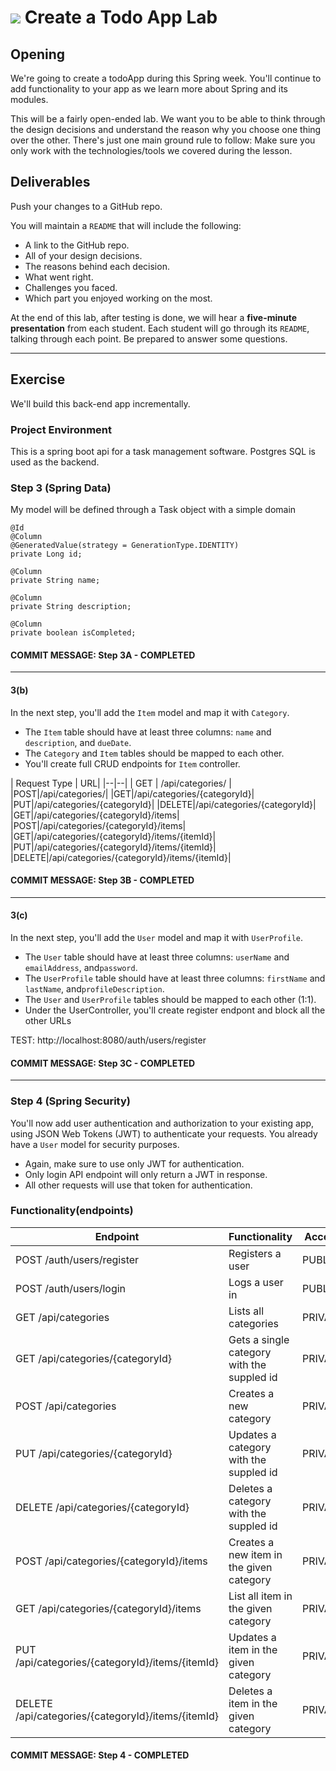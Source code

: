 # ![](https://ga-dash.s3.amazonaws.com/production/assets/logo-9f88ae6c9c3871690e33280fcf557f33.png) Create a Todo App Lab

## Opening

We're going to create a todoApp during this Spring week. You'll continue to add functionality to your app as we learn
more about Spring and its modules.

This will be a fairly open-ended lab. We want you to be able to think through the design decisions and understand the
reason why you choose one thing over the other. There's just one main ground rule to follow: Make sure you only work
with the technologies/tools we covered during the lesson.

## Deliverables

Push your changes to a GitHub repo.

You will maintain a `README` that will include the following:

- A link to the GitHub repo.
- All of your design decisions.
- The reasons behind each decision.
- What went right.
- Challenges you faced.
- Which part you enjoyed working on the most.

At the end of this lab, after testing is done, we will hear a **five-minute presentation** from each student. Each
student will go through its `README`, talking through each point. Be prepared to answer some questions.

----

## Exercise

We'll build this back-end app incrementally.

### Project Environment
This is a spring boot api for a task management software. Postgres SQL is used as the backend.

### Step 3 (Spring Data)

My model will be defined through a Task object with a simple domain

    @Id
    @Column
    @GeneratedValue(strategy = GenerationType.IDENTITY)
    private Long id;

    @Column
    private String name;

    @Column
    private String description;

    @Column
    private boolean isCompleted;



#### COMMIT MESSAGE: Step 3A - COMPLETED

----

#### 3(b)

In the next step, you'll add the `Item` model and map it with `Category`.

- The `Item` table should have at least three columns: `name` and `description`, and `dueDate`.
- The `Category` and `Item` tables should be mapped to each other.
- You'll create full CRUD endpoints for `Item` controller.

| Request Type | URL| |--|--| | GET | /api/categories/ | |POST|/api/categories/| |GET|/api/categories/{categoryId}|
|PUT|/api/categories/{categoryId}| |DELETE|/api/categories/{categoryId}| |GET|/api/categories/{categoryId}/items|
|POST|/api/categories/{categoryId}/items| |GET|/api/categories/{categoryId}/items/{itemId}|
|PUT|/api/categories/{categoryId}/items/{itemId}| |DELETE|/api/categories/{categoryId}/items/{itemId}|

#### COMMIT MESSAGE: Step 3B - COMPLETED

----

#### 3(c)

In the next step, you'll add the `User` model and map it with `UserProfile`.

- The `User` table should have at least three columns: `userName` and `emailAddress`, and`password`.
- The `UserProfile` table should have at least three columns: `firstName` and `lastName`, and`profileDescription`.
- The `User` and `UserProfile` tables should be mapped to each other (1:1).
- Under the UserController, you'll create register endpont and block all the other URLs

TEST: http://localhost:8080/auth/users/register

#### COMMIT MESSAGE: Step 3C - COMPLETED

----

### Step 4 (Spring Security)

You'll now add user authentication and authorization to your existing app, using JSON Web Tokens (JWT) to authenticate
your requests. You already have a `User` model for security purposes.

- Again, make sure to use only JWT for authentication.
- Only login API endpoint will only return a JWT in response.
- All other requests will use that token for authentication.

### Functionality(endpoints)

Endpoint | Functionality| Access
------------ | ------------- | ------------- 
POST /auth/users/register | Registers a user | PUBLIC
POST /auth/users/login |Logs a user in | PUBLIC
GET /api/categories | Lists all categories | PRIVATE
GET /api/categories/{categoryId} | Gets a single category with the suppled id | PRIVATE
POST /api/categories | Creates a new category | PRIVATE
PUT /api/categories/{categoryId} | Updates a category with the suppled id | PRIVATE
DELETE /api/categories/{categoryId} | Deletes a category with the suppled id | PRIVATE
POST /api/categories/{categoryId}/items | Creates a new item in the given category | PRIVATE
GET /api/categories/{categoryId}/items | List all item in the given category | PRIVATE
PUT /api/categories/{categoryId}/items/{itemId}| Updates a item in the given category | PRIVATE
DELETE /api/categories/{categoryId}/items/{itemId} | Deletes a item in the given category | PRIVATE

#### COMMIT MESSAGE: Step 4 - COMPLETED
